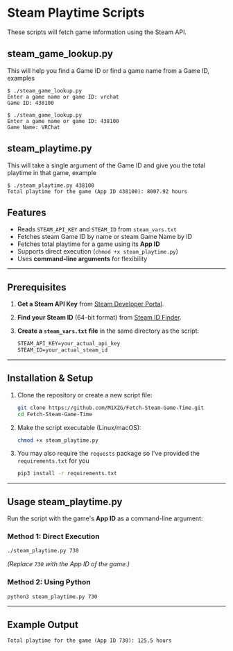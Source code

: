 # Steam Playtime Scripts

These scripts will fetch game information using the Steam API.

## steam_game_lookup.py

This will help you find a Game ID or find a game name from a Game ID, examples

```
$ ./steam_game_lookup.py
Enter a game name or game ID: vrchat
Game ID: 438100

$ ./steam_game_lookup.py
Enter a game name or game ID: 438100
Game Name: VRChat
```

## steam_playtime.py

This will take a single argument of the Game ID and give you the total playtime in that game, example

```
$ ./steam_playtime.py 438100
Total playtime for the game (App ID 438100): 8007.92 hours
```

## Features
- Reads `STEAM_API_KEY` and `STEAM_ID` from `steam_vars.txt`
- Fetches steam Game ID by name or steam Game Name by ID
- Fetches total playtime for a game using its **App ID**
- Supports direct execution (`chmod +x steam_playtime.py`)
- Uses **command-line arguments** for flexibility

---

## Prerequisites
1. **Get a Steam API Key** from [Steam Developer Portal](https://steamcommunity.com/dev/apikey).
2. **Find your Steam ID** (64-bit format) from [Steam ID Finder](https://steamid.io/).
3. **Create a `steam_vars.txt` file** in the same directory as the script:

   ```txt
   STEAM_API_KEY=your_actual_api_key
   STEAM_ID=your_actual_steam_id
   ```

---

## Installation & Setup
1. Clone the repository or create a new script file:
   ```sh
   git clone https://github.com/M1XZG/Fetch-Steam-Game-Time.git
   cd Fetch-Steam-Game-Time
   ```
2. Make the script executable (Linux/macOS):
   ```sh
   chmod +x steam_playtime.py
   ```
3. You may also require the `requests` package so I've provided the `requirements.txt` for you
   ```sh
   pip3 install -r requirements.txt
   ```

---

## Usage steam_playtime.py
Run the script with the game's **App ID** as a command-line argument:

### Method 1: Direct Execution
```sh
./steam_playtime.py 730
```
*(Replace `730` with the App ID of the game.)*

### Method 2: Using Python
```sh
python3 steam_playtime.py 730
```

---

## Example Output
```
Total playtime for the game (App ID 730): 125.5 hours
```
